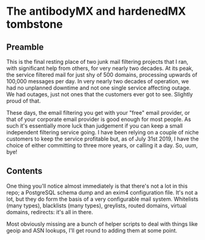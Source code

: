 # The antibodyMX and hardenedMX tombstone

## Preamble

This is the final resting place of two junk mail filtering projects that I ran,
with significant help from others, for very nearly two decades.  At its peak,
the service filtered mail for just shy of 500 domains, processing upwards of
100,000 messages per day.  In very nearly two decades of operation, we had no
unplanned downtime and not one single service affecting outage.  We had
outages, just not ones that the customers ever got to see.  Slightly proud of
that.

These days, the email filtering you get with your "free" email provider, or
that of your corporate email provider is good enough for most people.  As such
it's essentially more luck than judgement if you can keep a small independent
filtering service going.  I have been relying on a couple of niche customers to
keep the service profitable but, as of July 31st 2019, I have the choice of
either committing to three more years, or calling it a day.  So, uum, bye!

## Contents

One thing you'll notice almost immediately is that there's not a lot in this 
repo; a PostgreSQL schema dump and an exim4 configuration file.  It's not a
lot, but they do form the basis of a very configurable mail system. Whitelists
(many types), blacklists (many types), greylists, routed domains, virtual
domains, redirects: it's all in there.

Most obviously missing are a bunch of helper scripts to deal with things like
geoip and ASN lookups,  I'll get round to adding them at some point.
